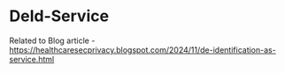 # DeId-Service

Related to Blog article - https://healthcaresecprivacy.blogspot.com/2024/11/de-identification-as-service.html
